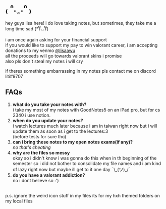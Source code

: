 # ₍ ᐢ.  ̫ .ᐢ ₎ #

hey guys lisa here! i do love taking notes, but sometimes, they take me a long time sad (*꒦ິ⌓꒦ີ) <br />
<br />
i am once again asking for your financial support <br />
if you would like to support my pay to win valorant career, i am accepting donations to my venmo [@lisaawu](https://venmo.com/code?user_id=2662090422616064790) <br />
all the proceeds will go towards valorant skins i promise <br />
also pls don't steal my notes i will cry <br />

if theres something embarrassing in my notes pls contact me on discord liti#9707 <br>
## FAQs ##
1. **what do you take your notes with?**<br /> 
    i take my most of my notes with GoodNotes5 on an iPad pro, but for cs 2340 i use notion.<br />
2. **when do you update your notes?**<br />
    i watch lectures much later because i am in taiwan right now but i will update them as soon as i get to the lectures:3<br />
    (before tests for sure tho)
3.  **can i bring these notes to my open notes exams(if any)?** <br />
    *no that's cheating* 
4.  **why are the files so messy** <br />
    okay so i didn't know i was gonna do this when in th beginning of the semester so i did not bother to consolidate my file names and i am kind of lazy right now but maybe ill get to it one day ¯\\\_(ツ)\_/¯
6.  **do you have a valorant addiction?** <br />
    no i dont believe so :')
<br>
p.s. ignore the weird icon stuff in my files its for my hxh themed folders on my local files 
